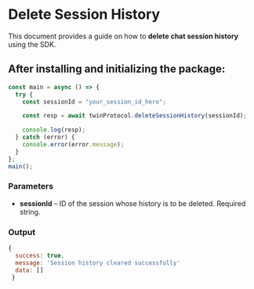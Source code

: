 # Delete Session History 

This document provides a guide on how to **delete chat session history** using the SDK.

## After installing and initializing the package:

```javascript
const main = async () => {
  try {
    const sessionId = "your_session_id_here";

    const resp = await twinProtocol.deleteSessionHistory(sessionId);

    console.log(resp);
  } catch (error) {
    console.error(error.message);
  }
};
main();
```

### Parameters

- **sessionId** –  ID of the session whose history is to be deleted. Required string.


### Output
```javascript
{
  success: true,
  message: 'Session history cleared successfully'
  data: []
 }
 ```